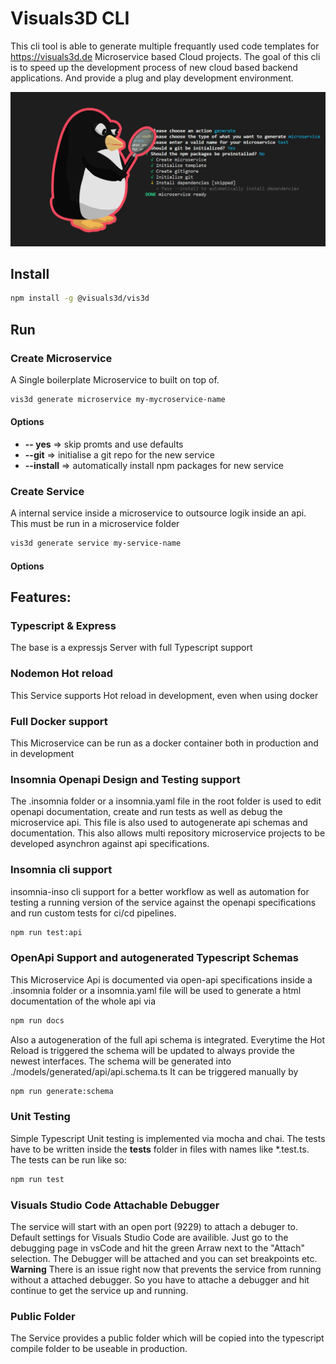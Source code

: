 # Visuals3D CLI 


This cli tool is able to generate multiple frequantly used code templates for https://visuals3d.de Microservice based Cloud projects. The goal of this cli is to speed up the development process of new cloud based backend applications. And provide a plug and play development environment.



![](https://raw.githubusercontent.com/Visuals3D/vis3d/master/images/thumbnail.jpg)



## Install

```bash
npm install -g @visuals3d/vis3d
```



## Run 

### Create Microservice

A Single boilerplate Microservice to built on top of.

```bash
vis3d generate microservice my-mycroservice-name 
```

#### Options

- **-- yes**  => skip promts and use defaults
- **--git** => initialise a git repo for the new service
- **--install** => automatically install npm packages for new service


### Create Service

A internal service inside a microservice to outsource logik inside an api. This must be run in a microservice folder

```bash
vis3d generate service my-service-name 
```

#### Options






## Features:



### Typescript & Express

The base is a expressjs Server with full Typescript support

### Nodemon Hot reload

This Service supports Hot reload in development, even when using docker

### Full Docker support

This Microservice can be run as a docker container both in production and in development

### Insomnia Openapi Design and Testing support

The .insomnia folder or a insomnia.yaml file in the root folder is used to edit openapi documentation, create and run tests as well as debug the microservice api. 
This file is also used to autogenerate api schemas and documentation.
This also allows multi repository microservice projects to be developed asynchron against api specifications.

### Insomnia cli support 

insomnia-inso cli support for a better workflow as well as automation for testing a running version of the service against the openapi specifications and run custom tests for ci/cd pipelines.

```bash
npm run test:api
```


### OpenApi Support and autogenerated Typescript Schemas

This Microservice Api is documented via open-api specifications inside a .insomnia folder or a insomnia.yaml file will be used to generate a html documentation of the whole api via 

```bash
npm run docs
```

Also a autogeneration of the full api schema is integrated. Everytime the Hot Reload is triggered the schema will be updated to always provide the newest interfaces.
The schema will be generated into ./models/generated/api/api.schema.ts
It can be triggered manually by

```bash
npm run generate:schema
```

### Unit Testing

Simple Typescript Unit testing is implemented via mocha and chai. The tests have to be written inside the **tests** folder in files with names like *.test.ts. The tests can be run like so:

```bash
npm run test
```

### Visuals Studio Code Attachable Debugger

The service will start with an open port (9229) to attach a debuger to. Default settings for Visuals Studio Code are availible. Just go to the debugging page in vsCode and hit the green Arraw next to the "Attach" selection. The Debugger will be attached and you can set breakpoints etc. 
**Warning** There is an issue right now that prevents the service from running without a attached debugger. So you have to attache a debugger and hit continue to get the service up and running.

### Public Folder

The Service provides a public folder which will be copied into the typescript compile folder to be useable in production.






